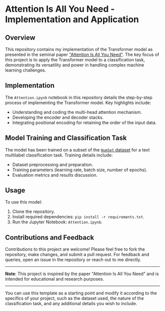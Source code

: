 Attention Is All You Need - Implementation and Application
==========================================================

Overview
--------

This repository contains my implementation of the Transformer model as presented in the seminal paper ["Attention Is All You Need"](https://proceedings.neurips.cc/paper_files/paper/2017/file/3f5ee243547dee91fbd053c1c4a845aa-Paper.pdf). The key focus of this project is to apply the Transformer model to a classification task, demonstrating its versatility and power in handling complex machine learning challenges.

Implementation
--------------

The `Attention.ipynb` notebook in this repository details the step-by-step process of implementing the Transformer model. Key highlights include:

*   Understanding and coding the multi-head attention mechanism.
*   Developing the encoder and decoder stacks.
*   Integrating positional encoding for retaining the order of the input data.

Model Training and Classification Task
--------------------------------------

The model has been trained on  a subset of the [`HumSet` dataset](https://blog.thedeep.io/humset/) for a text multilabel classification task. Training details include:

*   Dataset preprocessing and preparation.
*   Training parameters (learning rate, batch size, number of epochs).
*   Evaluation metrics and results discussion.

Usage
-----

To use this model:

1.  Clone the repository.
2.  Install required dependencies: `pip install -r requirements.txt`.
3.  Run the Jupyter Notebook: `Attention.ipynb`.

Contributions and Feedback
--------------------------

Contributions to this project are welcome! Please feel free to fork the repository, make changes, and submit a pull request. For feedback and queries, open an issue in the repository or reach out to me directly.

* * *

**Note**: This project is inspired by the paper "Attention Is All You Need" and is intended for educational and research purposes.

* * *

You can use this template as a starting point and modify it according to the specifics of your project, such as the dataset used, the nature of the classification task, and any additional details you wish to include. ​​

